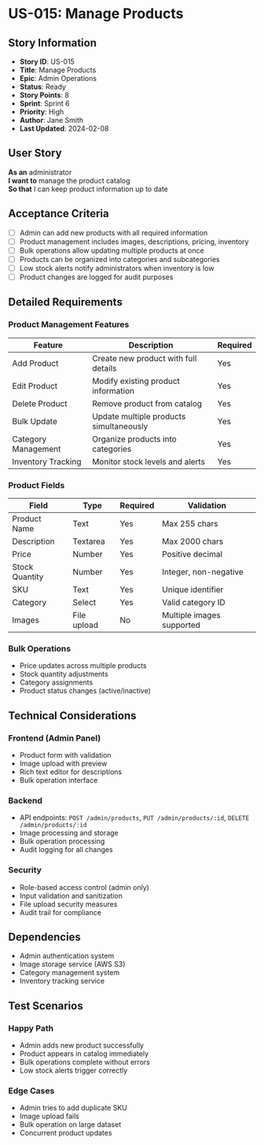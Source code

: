 # US-015: Manage Products

## Story Information
- **Story ID**: US-015
- **Title**: Manage Products
- **Epic**: Admin Operations
- **Status**: Ready
- **Story Points**: 8
- **Sprint**: Sprint 6
- **Priority**: High
- **Author**: Jane Smith
- **Last Updated**: 2024-02-08

## User Story
**As an** administrator  
**I want to** manage the product catalog  
**So that** I can keep product information up to date

## Acceptance Criteria
- [ ] Admin can add new products with all required information
- [ ] Product management includes images, descriptions, pricing, inventory
- [ ] Bulk operations allow updating multiple products at once
- [ ] Products can be organized into categories and subcategories
- [ ] Low stock alerts notify administrators when inventory is low
- [ ] Product changes are logged for audit purposes

## Detailed Requirements

### Product Management Features
| Feature | Description | Required |
|---------|-------------|----------|
| Add Product | Create new product with full details | Yes |
| Edit Product | Modify existing product information | Yes |
| Delete Product | Remove product from catalog | Yes |
| Bulk Update | Update multiple products simultaneously | Yes |
| Category Management | Organize products into categories | Yes |
| Inventory Tracking | Monitor stock levels and alerts | Yes |

### Product Fields
| Field | Type | Required | Validation |
|-------|------|----------|------------|
| Product Name | Text | Yes | Max 255 chars |
| Description | Textarea | Yes | Max 2000 chars |
| Price | Number | Yes | Positive decimal |
| Stock Quantity | Number | Yes | Integer, non-negative |
| SKU | Text | Yes | Unique identifier |
| Category | Select | Yes | Valid category ID |
| Images | File upload | No | Multiple images supported |

### Bulk Operations
- Price updates across multiple products
- Stock quantity adjustments
- Category assignments
- Product status changes (active/inactive)

## Technical Considerations

### Frontend (Admin Panel)
- Product form with validation
- Image upload with preview
- Rich text editor for descriptions
- Bulk operation interface

### Backend
- API endpoints: `POST /admin/products`, `PUT /admin/products/:id`, `DELETE /admin/products/:id`
- Image processing and storage
- Bulk operation processing
- Audit logging for all changes

### Security
- Role-based access control (admin only)
- Input validation and sanitization
- File upload security measures
- Audit trail for compliance

## Dependencies
- Admin authentication system
- Image storage service (AWS S3)
- Category management system
- Inventory tracking service

## Test Scenarios

### Happy Path
- Admin adds new product successfully
- Product appears in catalog immediately
- Bulk operations complete without errors
- Low stock alerts trigger correctly

### Edge Cases
- Admin tries to add duplicate SKU
- Image upload fails
- Bulk operation on large dataset
- Concurrent product updates
